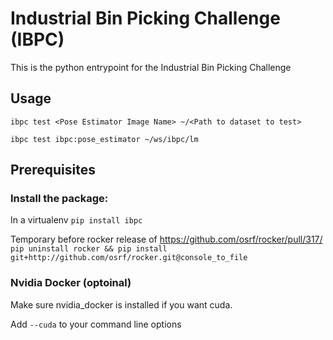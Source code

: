 # Industrial Bin Picking Challenge (IBPC)

This is the python entrypoint for the Industrial Bin Picking Challenge

## Usage

`ibpc test <Pose Estimator Image Name> ~/<Path to dataset to test>`

`ibpc test ibpc:pose_estimator ~/ws/ibpc/lm`


## Prerequisites


### Install the package:

In a virtualenv
`pip install ibpc`

Temporary before rocker release of https://github.com/osrf/rocker/pull/317/ 
`pip uninstall rocker && pip install git+http://github.com/osrf/rocker.git@console_to_file`


### Nvidia Docker (optoinal)
Make sure nvidia_docker is installed if you want cuda. 

Add `--cuda` to your command line options